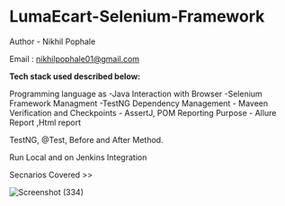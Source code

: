 # LumaEcart-Selenium-Framework

Author - Nikhil Pophale

Email : nikhilpophale01@gmail.com

**Tech stack used described below:**

Programming language as -Java
Interaction with Browser -Selenium
Framework Managment      -TestNG
Dependency Management - Maveen
Verification and Checkpoints - AssertJ, POM
Reporting Purpose - Allure Report ,Html report 

TestNG, @Test, Before and After Method.

Run Local and on Jenkins Integration

Secnarios Covered >>

![Screenshot (334)](https://github.com/Nikhil-Pophale/LumaEcart_Advance_Selenium_Framework/assets/141396302/43e5b2ff-e2f1-4583-8e6a-6e5ba3b6abb7)
